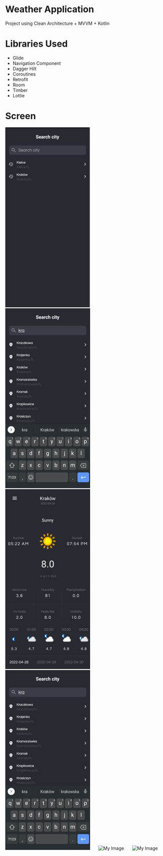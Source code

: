 # Weather Application

Project using Clean Architecture + MVVM + Kotlin

# Libraries Used

* Glide
* Navigation Component
* Dagger Hilt
* Coroutines
* Retrofit 
* Room
* Timber
* Lottie

# Screen
![My Image](art/screen1.jpg) &ensp; &ensp; ![My Image](art/screen3.jpg) &ensp; &ensp; ![My Image](art/screen2.jpg) &ensp; &ensp; ![My Image](art/screen3.jpg) &ensp; &ensp; ![My Image](art/screen4.jpg) &ensp; &ensp; ![My Image](art/screen5.jpg)


